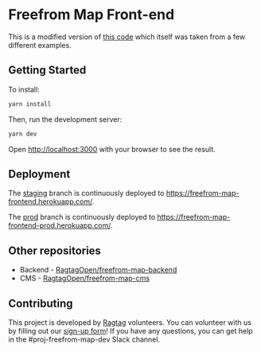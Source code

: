 # Freefrom Map Front-end

This is a modified version of [this code](http://bl.ocks.org/michellechandra/0b2ce4923dc9b5809922) which itself was taken from a few different examples.

## Getting Started

To install:

```bash
yarn install
```

Then, run the development server:

```bash
yarn dev
```

Open [http://localhost:3000](http://localhost:3000) with your browser to see the result.

## Deployment

The [staging](https://github.com/RagtagOpen/freefrom-map-frontend/tree/staging) branch is continuously deployed to https://freefrom-map-frontend.herokuapp.com/.

The [prod](https://github.com/RagtagOpen/freefrom-map-frontend/tree/prod) branch is continuously deployed to https://freefrom-map-frontend-prod.herokuapp.com/.

## Other repositories

- Backend - [RagtagOpen/freefrom-map-backend](https://github.com/RagtagOpen/freefrom-map-backend)
- CMS - [RagtagOpen/freefrom-map-cms](https://github.com/RagtagOpen/freefrom-map-cms)

## Contributing

This project is developed by [Ragtag](https://ragtag.org/) volunteers. You can volunteer with us by filling out our [sign-up form](https://id.ragtag.org/join/)!
If you have any questions, you can get help in the #proj-freefrom-map-dev Slack channel.
